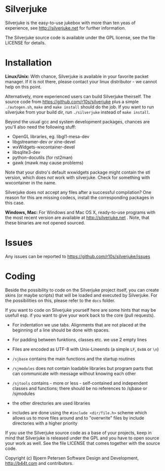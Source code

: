 Silverjuke
================================================================================

Silverjuke is the easy-to-use jukebox with more than ten yeas of experience, see
http://silverjuke.net for further information.

The Silverjuke source code is available under the GPL license, see the file
LICENSE for details.


Installation
================================================================================

**Linux/Unix:**  With chance, Silverjuke is available in your favorite packet
manager.  If it is not there, please contact your linux distributor - we cannot
help on this point.

Alternatively, more experienced users can build Silverjuke theirself.  The
source code from https://github.com/r10s/silverjuke plus a simple
`./autogen.sh`, `make` and `make install` should do the job. If you want to run
silverjuke from your build dir, run `./silverjuke` instead of `make install`.

Beyond the usual gcc and system development packages, chances are you'll also
need the following stuff:

- OpenGL libraries, eg. libgl1-mesa-dev
- libgstreamer-dev _or_ xine-devel
- wxWidgets-wxcontainer-devel
- libsqlite3-dev
- python-docutils (for rst2man)
- gawk (mawk may cause problems)

Note that your distro's default wxwidgets package might contain the stl version,
which does _not_ work with silverjuke. Check for something with wxcontainer in
the name.

Silverjuke does not accept any files after a successful compilation?  One reason 
for this are missing codecs, install the corresponding packages in this case.


**Windows, Mac:**  For Windows and Mac OS X, ready-to-use programs with the most
recent version are available at http://silverjuke.net .  Note, that these 
binaries are not opened sourced.


Issues
===============================================================================

Any issues can be reported to https://github.com/r10s/silverjuke/issues


Coding
================================================================================

Beside the possibility to code on the Silverjuke project itself, you can create
skins (or maybe scripts) that will be loaded and executed by Silverjuke.  For
the possibilities on this, please refer to the `docs` folder.

If you want to code on Silverjuke yourself here are some hints that may be
usefull esp. if you want to give your work back to the core (pull requests).

- For indentation we use tabs.  Alignments that are not placed at the beginning
  of a line should be done with spaces.

- For padding between funktions, classes etc. we use 2 empty lines

- Files are encoded as UTF-8 with Unix-Lineends (a simple `LF`, `0x0A` or `\n`)

- `/sjbase` contains the main functions and the startup routines

- `/sjmodules` does not contain loadable libraries but program parts that can
  communicate with message without knowing each other

- `/sjtools` contains - more or less - self-contained and independent classes
  and functions; there should be no references to /sjbase or /sjmodules

- the other directories are used libraries

- includes are done using the `#include <dir/file.h>` scheme which allows us to
  move files around and to "overwrite" files by include directories with a
  higher priority

If you use the Silverjuke source code as a base of your projects, keep in mind
that Silverjuke is released under the GPL and you have to open source your work
as well.  See the file LICENSE that comes together with the source code.


Copyright (c) Bjoern Petersen Software Design and Development,
http://b44t.com and contributors.

